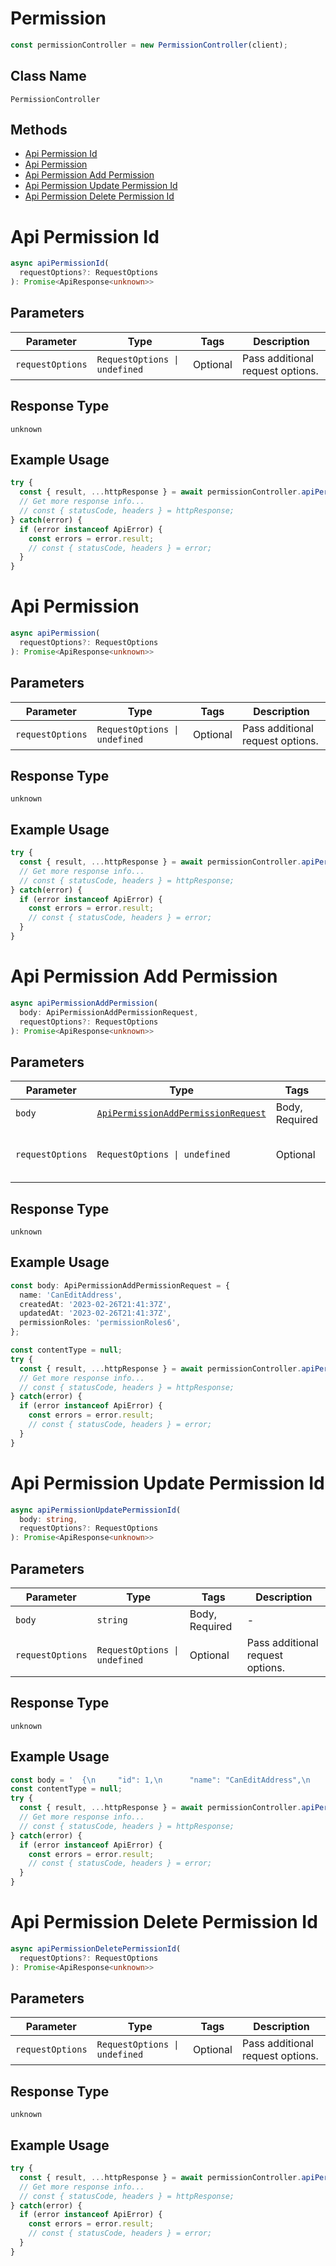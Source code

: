 # Permission

```ts
const permissionController = new PermissionController(client);
```

## Class Name

`PermissionController`

## Methods

* [Api Permission Id](../../doc/controllers/permission.md#api-permission-id)
* [Api Permission](../../doc/controllers/permission.md#api-permission)
* [Api Permission Add Permission](../../doc/controllers/permission.md#api-permission-add-permission)
* [Api Permission Update Permission Id](../../doc/controllers/permission.md#api-permission-update-permission-id)
* [Api Permission Delete Permission Id](../../doc/controllers/permission.md#api-permission-delete-permission-id)


# Api Permission Id

```ts
async apiPermissionId(
  requestOptions?: RequestOptions
): Promise<ApiResponse<unknown>>
```

## Parameters

| Parameter | Type | Tags | Description |
|  --- | --- | --- | --- |
| `requestOptions` | `RequestOptions \| undefined` | Optional | Pass additional request options. |

## Response Type

`unknown`

## Example Usage

```ts
try {
  const { result, ...httpResponse } = await permissionController.apiPermissionId();
  // Get more response info...
  // const { statusCode, headers } = httpResponse;
} catch(error) {
  if (error instanceof ApiError) {
    const errors = error.result;
    // const { statusCode, headers } = error;
  }
}
```


# Api Permission

```ts
async apiPermission(
  requestOptions?: RequestOptions
): Promise<ApiResponse<unknown>>
```

## Parameters

| Parameter | Type | Tags | Description |
|  --- | --- | --- | --- |
| `requestOptions` | `RequestOptions \| undefined` | Optional | Pass additional request options. |

## Response Type

`unknown`

## Example Usage

```ts
try {
  const { result, ...httpResponse } = await permissionController.apiPermission();
  // Get more response info...
  // const { statusCode, headers } = httpResponse;
} catch(error) {
  if (error instanceof ApiError) {
    const errors = error.result;
    // const { statusCode, headers } = error;
  }
}
```


# Api Permission Add Permission

```ts
async apiPermissionAddPermission(
  body: ApiPermissionAddPermissionRequest,
  requestOptions?: RequestOptions
): Promise<ApiResponse<unknown>>
```

## Parameters

| Parameter | Type | Tags | Description |
|  --- | --- | --- | --- |
| `body` | [`ApiPermissionAddPermissionRequest`](../../doc/models/api-permission-add-permission-request.md) | Body, Required | - |
| `requestOptions` | `RequestOptions \| undefined` | Optional | Pass additional request options. |

## Response Type

`unknown`

## Example Usage

```ts
const body: ApiPermissionAddPermissionRequest = {
  name: 'CanEditAddress',
  createdAt: '2023-02-26T21:41:37Z',
  updatedAt: '2023-02-26T21:41:37Z',
  permissionRoles: 'permissionRoles6',
};

const contentType = null;
try {
  const { result, ...httpResponse } = await permissionController.apiPermissionAddPermission(body);
  // Get more response info...
  // const { statusCode, headers } = httpResponse;
} catch(error) {
  if (error instanceof ApiError) {
    const errors = error.result;
    // const { statusCode, headers } = error;
  }
}
```


# Api Permission Update Permission Id

```ts
async apiPermissionUpdatePermissionId(
  body: string,
  requestOptions?: RequestOptions
): Promise<ApiResponse<unknown>>
```

## Parameters

| Parameter | Type | Tags | Description |
|  --- | --- | --- | --- |
| `body` | `string` | Body, Required | - |
| `requestOptions` | `RequestOptions \| undefined` | Optional | Pass additional request options. |

## Response Type

`unknown`

## Example Usage

```ts
const body = '	{\n		"id": 1,\n		"name": "CanEditAddress",\n		"createdAt": "2023-02-26T21:41:37Z",\n		"updatedAt": "2023-02-26T21:41:37Z",\n		"createdBy": null,\n		"updatedBy": null,\n		"permissionRoles": null\n	},';
const contentType = null;
try {
  const { result, ...httpResponse } = await permissionController.apiPermissionUpdatePermissionId(body);
  // Get more response info...
  // const { statusCode, headers } = httpResponse;
} catch(error) {
  if (error instanceof ApiError) {
    const errors = error.result;
    // const { statusCode, headers } = error;
  }
}
```


# Api Permission Delete Permission Id

```ts
async apiPermissionDeletePermissionId(
  requestOptions?: RequestOptions
): Promise<ApiResponse<unknown>>
```

## Parameters

| Parameter | Type | Tags | Description |
|  --- | --- | --- | --- |
| `requestOptions` | `RequestOptions \| undefined` | Optional | Pass additional request options. |

## Response Type

`unknown`

## Example Usage

```ts
try {
  const { result, ...httpResponse } = await permissionController.apiPermissionDeletePermissionId();
  // Get more response info...
  // const { statusCode, headers } = httpResponse;
} catch(error) {
  if (error instanceof ApiError) {
    const errors = error.result;
    // const { statusCode, headers } = error;
  }
}
```

